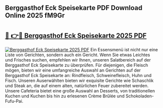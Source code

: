 ## Berggasthof Eck Speisekarte PDF Download Online 2025 fM9Gr

# <h2><a href="http://gc7j2bu.nevu.top/?p=Berggasthof+Eck+Speisekarte">🔗 👉🔴 Berggasthof Eck Speisekarte 2025 PDF</a></h2>

[![Berggasthof Eck Speisekarte 2025 PDF](https://i.imgur.com/dBaPXMq.png)](http://gc7j2bu.nevu.top/?p=Berggasthof+Eck+Speisekarte)
Ein Essensmenü ist nicht nur eine Liste von Gerichten, sondern auch ein Gericht. Wenn Sie etwas Leichtes und Frisches suchen, empfehlen wir Ihnen, unseren Salatbereich auf der Berggasthof Eck Speisekarte zu überprüfen. Für diejenigen, die Fleisch mögen, bieten wir eine umfangreiche Auswahl an Gerichten auf der Berggasthof Eck Speisekarte an: Rindfleisch, Schweinefleisch, Huhn und Fisch. Unseren Auserwählten bieten wir exquisite Gerichte wie Schaschlik und Steak an, die auf einem alten, natürlichen Feuer zubereitet werden. Unsere Cafeteria bietet eine große Auswahl an Desserts, von traditionellen Kuchen und Kuchen bis hin zu erlesenen Crème Brûlée und Schokoladen-Fufu-Pai.
